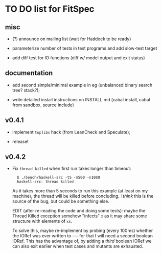 TO DO list for FitSpec
======================

misc
----

* (?) announce on mailing list (wait for Haddock to be ready)

* parameterize number of tests in test programs and add slow-test target

* add diff test for IO functions (diff w/ model output and exit status)


documentation
-------------

* add second simple/minimal example in eg
  (unbalanced binary search tree?  stack?);

* write detailed install instructions on INSTALL.md
  (cabal install, cabal from sandbox, source include)


v0.4.1
------

* implement `toplibs` hack (from LeanCheck and Speculate);

* release!


v0.4.2
------

* Fix `thread killed` when first run takes longer than timeout:

		$ ./bench/haskell-src -t5 -m500 -n1000
		haskell-src: thread killed

  As it takes more than 5 seconds to run this example (at least on my machine),
  the thread will be killed before concluding.  I *think* this is the source of
  the bug, but could be something else.

  EDIT (after re-reading the code and doing some tests): maybe the Thread
  Killed exception somehow "infects" `x` as it may share some structure with
  elements of `xs`.

  To solve this, maybe re-implement by probing (every 100ms) whether the IORef
  was ever written to --- for that I will need a second boolean IORef.  This has
  the advantage of, by adding a *third* boolean IORef we can also exit earlier
  when test cases and mutants are exhausted.
